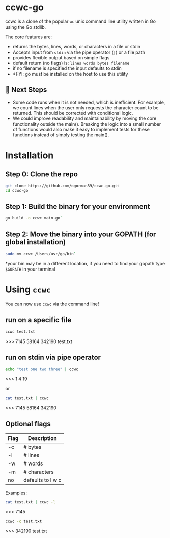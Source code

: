 # ccwc-go
ccwc is a clone of the popular `wc` unix command line utility written in Go using the Go stdlib. 

The core features are:
- returns the bytes, lines, words, or characters in a file or stdin 
- Accepts input from `stdin` via the pipe operator (`|`) or a file path
- provides flexible output based on simple flags
- default return (no flags) is: `lines words bytes filename`
- if no filename is specified the input defaults to stdin
- *FYI: go must be installed on the host to use this utility

## 🚧 Next Steps
- Some code runs when it is not needed, which is inefficient. For example, we count lines when the user only requests the character count to be returned. This should be corrected with conditional logic.
- We could improve readability and maintainability by moving the core functionality outside the main(). Breaking the logic into a small number of functions would also make it easy to implement tests for these functions instead of simply testing the main(). 

# Installation
## Step 0: Clone the repo
```sh
git clone https://github.com/ogorman89/ccwc-go.git
cd ccwc-go
```

## Step 1: Build the binary for your environment
```sh
go build -o ccwc main.go`
```

## Step 2: Move the binary into your GOPATH (for global installation)
```sh
sudo mv ccwc /Users/usr/go/bin`
```
*your bin may be in a different location, if you need to find your gopath type `$GOPATH` in your terminal

# Using `ccwc`
You can now use `ccwc` via the command line!

## run on a specific file
```sh
ccwc test.txt
```
\>\>\> 7145 58164 342190 test.txt

## run on stdin via pipe operator
```sh
echo "test one two three" | ccwc
```
\>\>\> 1 4 19

or

```sh
cat test.txt | ccwc
```
\>\>\> 7145 58164 342190 

## Optional flags
| Flag | Description |
|----|-------------|
| -c |	# bytes |
| -l |	# lines |
| -w |	# words |
| -m |	# characters |
| no | defaults to l w c |

Examples:

```sh
cat test.txt | ccwc -l
```
\>\>\> 7145

```sh
ccwc -c test.txt
```
\>\>\> 342190 test.txt
